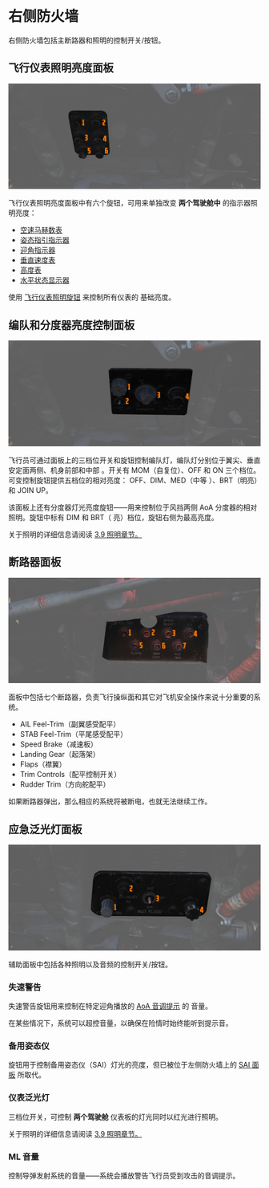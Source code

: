 # 右侧防火墙

右侧防火墙包括主断路器和照明的控制开关/按钮。

## 飞行仪表照明亮度面板

![InsIntensity](../../../img/pilot_flight_instrument_lights.jpg)

飞行仪表照明亮度面板中有六个旋钮，可用来单独改变 **两个驾驶舱中** 的指示器照明亮度：

- [空速马赫数表](../../pilot/flight_director_group.md#airspeed-and-mach-indicator)
- [姿态指引指示器](../../pilot/flight_director_group.md#attitude-director-indicator)
- [迎角指示器](../../pilot/flight_director_group.md#angle-of-attack-indicator)
- [垂直速度表](../../pilot/flight_director_group.md#vertical-velocity-indicator)
- [高度表](../../pilot/flight_director_group.md#altimeter)
- [水平状态显示器](../../pilot/flight_director_group.md#horizontal-situation-indicator)

使用 [飞行仪表照明旋钮](../weapon_management.md#flight-instrument-brightness-knob) 来控制所有仪表的
基础亮度。

## 编队和分度器亮度控制面板

![FormLights](../../../img/pilot_formation_lights_panel.jpg)

飞行员可通过面板上的三档位开关和旋钮控制编队灯，编队灯分别位于翼尖、垂直安定面两侧、机身前部和中部
。开关有 MOM（自复位）、OFF 和 ON 三个档位。可变控制旋钮提供五档位的相对亮度： OFF、DIM、MED（中等
）、BRT（明亮）和 JOIN UP。

该面板上还有分度器灯光亮度旋钮——用来控制位于风挡两侧 AoA 分度器的相对照明。旋钮中标有 DIM 和 BRT（
亮）档位，旋钮右侧为最高亮度。

关于照明的详细信息请阅读 [3.9 照明章节。](../../../systems/lighting.md)

## 断路器面板

![pilot_cb_panel](../../../img/pilot_circuit_breakers.jpg)

面板中包括七个断路器，负责飞行操纵面和其它对飞机安全操作来说十分重要的系统。

- AIL Feel-Trim（副翼感受配平）
- STAB Feel-Trim（平尾感受配平）
- Speed Brake（减速板）
- Landing Gear（起落架）
- Flaps（襟翼）
- Trim Controls（配平控制开关）
- Rudder Trim（方向舵配平）

如果断路器弹出，那么相应的系统将被断电，也就无法继续工作。

## 应急泛光灯面板

![PilFlood](../../../img/pilot_emergency_floodlight_panel.jpg)

辅助面板中包括各种照明以及音频的控制开关/按钮。

### 失速警告

失速警告旋钮用来控制在特定迎角播放的
[AoA 音调提示](../../../systems/flight_controls_gear/flight_controls.md#stall-warning-vibrator) 的
音量。

在某些情况下，系统可以超控音量，以确保在险情时始终能听到提示音。

### 备用姿态仪

旋钮用于控制备用姿态仪（SAI）灯光的亮度，但已被位于左侧防火墙上的
[SAI 面板](../left_console/wall.md#sai-panel) 所取代。

### 仪表泛光灯

三档位开关，可控制 **两个驾驶舱** 仪表板的灯光同时以红光进行照明。

关于照明的详细信息请阅读 [3.9 照明章节。](../../../systems/lighting.md)

### ML 音量

控制导弹发射系统的音量——系统会播放警告飞行员受到攻击的音调提示。
